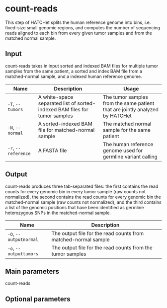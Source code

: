 # count-reads

This step of HATCHet splits the human reference genome into bins, i.e. fixed-size small genomic regions, and computes the number of sequencing reads aligned to each bin from every given tumor samples and from the matched normal sample.

## Input

count-reads takes in input sorted and indexed BAM files for multiple tumor samples from the same patient, a sorted and index BAM file from a matched-normal sample, and a indexed human reference genome.

| Name | Description | Usage |
|------|-------------|-------|
| `-T`, `--tumors` | A white-space separated list of sorted-indexed BAM files for tumor samples | The tumor samples from the same patient that are jointly analyzed by HATCHet |
| `-N`, `--normal` | A sorted-indexed BAM file for matched-normal sample | The matched normal sample for the same patient |
| `-r`, `--reference` | A FASTA file | The human reference genome used for germline variant calling |

## Output

count-reads produces three tab-separated files: the first contains the read counts for every genomic bin in every tumor sample (raw counts not normalized), the second contains the read counts for every genomic bin the matched-normal sample (raw counts not normalized), and the third contains a list of the genomic positions that have been identified as germline heterozygous SNPs in the matched-normal sample.

| Name | Description |
|------|-------------|
| `-O`, `--outputnormal` | The output file for the read counts from matched-normal sample |
| `-o`, `--outputtumors` | The output file for the read counts from the tumor samples |

## Main parameters

count-reads

## Optional parameters
